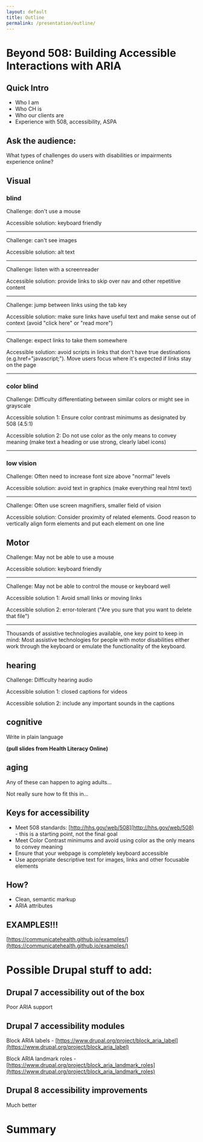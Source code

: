 ```yaml
---
layout: default
title: Outline
permalink: /presentation/outline/
---
```


# Beyond 508: Building Accessible Interactions with ARIA

## Quick Intro

  * Who I am
  * Who CH is
  * Who our clients are
  * Experience with 508, accessibility, ASPA

## Ask the audience:

What types of challenges do users with disabilities or impairments experience online?

## Visual

### blind

Challenge: don't use a mouse

Accessible solution: keyboard friendly

---

Challenge: can't see images

Accessible solution: alt text

---

Challenge: listen with a screenreader

Accessible solution: provide links to skip over nav and other repetitive content

---

Challenge: jump between links using the tab key

Accessible solution: make sure links have useful text and make sense out of context (avoid "click here" or "read more")

---

Challenge: expect links to take them somewhere

Accessible solution: avoid scripts in links that don't have true destinations (e.g.href="javascript;"). Move users focus where it's expected if links stay on the page

---

### color blind

Challenge: Difficulty differentiating between similar colors or might see in grayscale

Accessible solution 1: Ensure color contrast minimums as designated by 508 (4.5:1)

Accessible solution 2: Do not use color as the only means to convey meaning (make text a heading or use strong, clearly label icons)

---

### low vision

Challenge: Often need to increase font size above "normal" levels

Accessible solution: avoid text in graphics (make everything real html text)

---

Challenge:  Often use screen magnifiers, smaller field of vision

Accessible solution: Consider proximity of related elements. Good reason to vertically align form elements and put each element on one line

## Motor

Challenge: May not be able to use a mouse

Accessible solution: keyboard friendly

---

Challenge: May not be able to control the mouse or keyboard well

Accessible solution 1: Avoid small links or moving links

Accessible solution 2: error-tolerant ("Are you sure that you want to delete that file")

---

Thousands of assistive technologies available, one key point to keep in mind: Most assistive technologies for people with motor disabilities either work through the keyboard or emulate the functionality of the keyboard.

## hearing

Challenge: Difficulty hearing audio

Accessible solution 1: closed captions for videos

Accessible solution 2: include any important sounds in the captions

## cognitive

Write in plain language

**(pull slides from Health Literacy Online)**

## aging

Any of these can happen to aging adults...

Not really sure how to fit this in...

## Keys for accessibility

  * Meet 508 standards: [http://hhs.gov/web/508](http://hhs.gov/web/508) - this is a starting point, not the final goal
  * Meet Color Contrast minimums and avoid using color as the only means to convey meaning
  * Ensure that your webpage is completely keyboard accessible
  * Use appropriate descriptive text for images, links and other focusable elements

## How?

  * Clean, semantic markup
  * ARIA attributes

## EXAMPLES!!!

[https://communicatehealth.github.io/examples/](https://communicatehealth.github.io/examples/)



# Possible Drupal stuff to add:

## Drupal 7 accessibility out of the box

Poor ARIA support

## Drupal 7 accessibility modules

Block ARIA labels - [https://www.drupal.org/project/block_aria_label](https://www.drupal.org/project/block_aria_label)

Block ARIA landmark roles - [https://www.drupal.org/project/block_aria_landmark_roles](https://www.drupal.org/project/block_aria_landmark_roles)

## Drupal 8 accessibility improvements

Much better

# Summary
